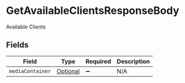# GetAvailableClientsResponseBody

Available Clients


## Fields

| Field                                                                                                       | Type                                                                                                        | Required                                                                                                    | Description                                                                                                 |
| ----------------------------------------------------------------------------------------------------------- | ----------------------------------------------------------------------------------------------------------- | ----------------------------------------------------------------------------------------------------------- | ----------------------------------------------------------------------------------------------------------- |
| `mediaContainer`                                                                                            | [Optional<GetAvailableClientsMediaContainer>](../../models/operations/GetAvailableClientsMediaContainer.md) | :heavy_minus_sign:                                                                                          | N/A                                                                                                         |